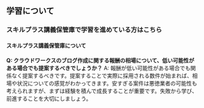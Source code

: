 ## 学習について
### スキルプラス講義保管庫で学習を進めている方はこちら
#### スキルプラス講義保管庫について

**Q: クラウドワークスのブログ作成に関する報酬の相場について、低い可能性がある場合でも提案するべきでしょうか？**
A: 報酬が低い可能性がある場合でも関係なく提案するべきです。提案することで実際に採用される数件が始まれば、相場や状況についての感覚がわかってきます。安すぎる案件は悪徳業者の可能性も考えられますが、まずは経験を積んで成長することが重要です。失敗から学び、前進することを大切にしましょう。
